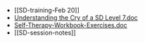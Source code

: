 - [[SD-training-Feb 20]]
- [Understanding the Cry of a SD Level 7.doc](../assets/Understanding_the_Cry_of_a_SD_Level_7_1740673197462_0.doc)
- [Self-Therapy-Workbook-Exercises.doc](../assets/Self-Therapy-Workbook-Exercises_1740673236452_0.doc)
- [[SD-session-notes]]